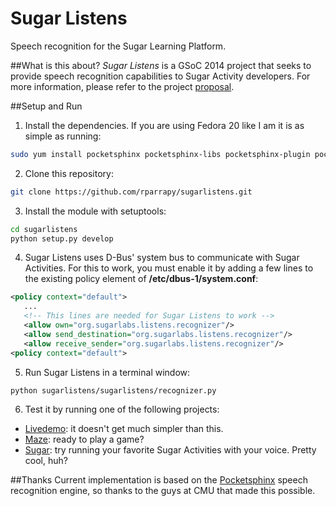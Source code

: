Sugar Listens
============

Speech recognition for the Sugar Learning Platform.

##What is this about?
*Sugar Listens* is a GSoC 2014 project that seeks to provide speech recognition capabilities to Sugar Activity developers.
For more information, please refer to the project [proposal](https://wiki.sugarlabs.org/go/Summer_of_Code/2014/Sugar_Listens).


##Setup and Run
1. Install the dependencies. If you are using Fedora 20 like I am it is as simple as running:

 ```bash
 sudo yum install pocketsphinx pocketsphinx-libs pocketsphinx-plugin pocketsphinx-devel pocketsphinx-python pocketsphinx-models git python-setuptools python-lockfile
 ```

2. Clone this repository: 

  ```bash
  git clone https://github.com/rparrapy/sugarlistens.git
  ```
  
3. Install the module with setuptools:

 ```bash
 cd sugarlistens
 python setup.py develop
 ```
 
4. Sugar Listens uses D-Bus' system bus to communicate with Sugar Activities.
For this to work, you must enable it by adding a few lines to the existing policy element of **/etc/dbus-1/system.conf**:

 ```xml
 <policy context="default">
    ...
    <!-- This lines are needed for Sugar Listens to work -->
    <allow own="org.sugarlabs.listens.recognizer"/>
    <allow send_destination="org.sugarlabs.listens.recognizer"/>
    <allow receive_sender="org.sugarlabs.listens.recognizer"/>
 <policy context="default">
 ```
 
5. Run Sugar Listens in a terminal window:

 ```bash
 python sugarlistens/sugarlistens/recognizer.py
 ```
 
6. Test it by running one of the following projects:
 * [Livedemo](https://github.com/rparrapy/sugarlistens-livedemo): it doesn't get much simpler than this.
 * [Maze](https://github.com/rparrapy/maze): ready to play a game?
 * [Sugar](https://github.com/rparrapy/sugar): try running your favorite Sugar Activities with your voice. Pretty cool, huh?



##Thanks
Current implementation is based on the [Pocketsphinx](http://cmusphinx.sourceforge.net/) speech recognition engine, so thanks to the guys at CMU that made this possible.
